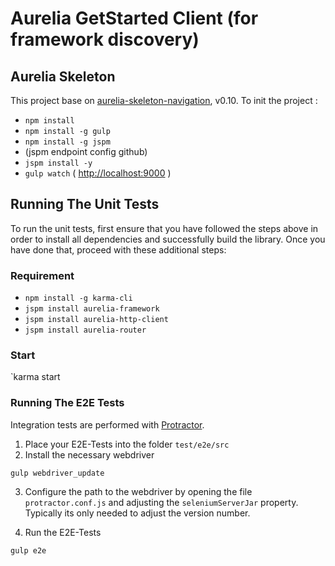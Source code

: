 # Aurelia GetStarted Client (for framework discovery)

## Aurelia Skeleton

This project base on [aurelia-skeleton-navigation](https://github.com/aurelia/skeleton-navigation/releases), v0.10.
To init the project :
  * `npm install`
  * `npm install -g gulp`
  * `npm install -g jspm`
  * (jspm endpoint config github)
  * `jspm install -y`
  * `gulp watch` ( [http://localhost:9000](http://localhost:9000) )

## Running The Unit Tests

To run the unit tests, first ensure that you have followed the steps above in order to install all dependencies and successfully build the library. Once you have done that, proceed with these additional steps:

### Requirement
  
  * `npm install -g karma-cli`
  * `jspm install aurelia-framework`
  * `jspm install aurelia-http-client`
  * `jspm install aurelia-router`

### Start
  
  `karma start
  
### Running The E2E Tests
Integration tests are performed with [Protractor](http://angular.github.io/protractor/#/).

1. Place your E2E-Tests into the folder ```test/e2e/src```
2. Install the necessary webdriver

  ```shell
  gulp webdriver_update
  ```

3. Configure the path to the webdriver by opening the file ```protractor.conf.js``` and adjusting the ```seleniumServerJar``` property. Typically its only needed to adjust the version number.

4. Run the E2E-Tests

  ```shell
  gulp e2e
  ```
